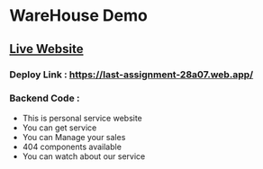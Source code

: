 # WareHouse Demo

## [Live Website](https://last-assignment-28a07.web.app)

### Deploy Link : https://last-assignment-28a07.web.app/

### Backend Code :

- This is personal service website
- You can get service
- You can Manage your sales
- 404 components available
- You can watch about our service

